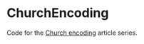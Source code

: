 # ChurchEncoding

Code for the [Church encoding](http://blog.ploeh.dk/2018/05/22/church-encoding) article series.
